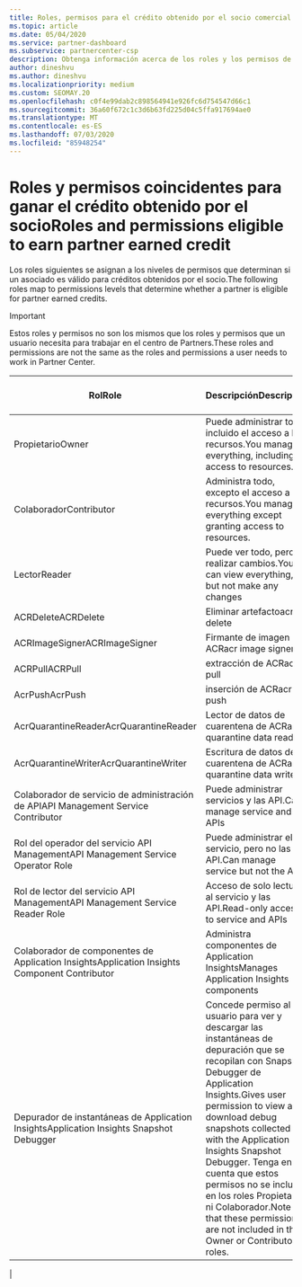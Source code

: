 ```yaml
---
title: Roles, permisos para el crédito obtenido por el socio comercial
ms.topic: article
ms.date: 05/04/2020
ms.service: partner-dashboard
ms.subservice: partnercenter-csp
description: Obtenga información acerca de los roles y los permisos de los asociados para poder ganar créditos obtenidos por asociados (PEC). Estos difieren de los roles para trabajar en el centro de Partners.
author: dineshvu
ms.author: dineshvu
ms.localizationpriority: medium
ms.custom: SEOMAY.20
ms.openlocfilehash: c0f4e99dab2c898564941e926fc6d754547d66c1
ms.sourcegitcommit: 36a60f672c1c3d6b63fd225d04c5ffa917694ae0
ms.translationtype: MT
ms.contentlocale: es-ES
ms.lasthandoff: 07/03/2020
ms.locfileid: "85948254"
---
```

# <a name="roles-and-permissions-eligible-to-earn-partner-earned-credit"></a><span data-ttu-id="81945-104">Roles y permisos coincidentes para ganar el crédito obtenido por el socio</span><span class="sxs-lookup"><span data-stu-id="81945-104">Roles and permissions eligible to earn partner earned credit</span></span>

<span data-ttu-id="81945-105">Los roles siguientes se asignan a los niveles de permisos que determinan si un asociado es válido para créditos obtenidos por el socio.</span><span class="sxs-lookup"><span data-stu-id="81945-105">The following roles map to permissions levels that determine whether a partner is eligible for partner earned credits.</span></span>

>[!Important]
><span data-ttu-id="81945-106">Estos roles y permisos no son los mismos que los roles y permisos que un usuario necesita para trabajar en el centro de Partners.</span><span class="sxs-lookup"><span data-stu-id="81945-106">These roles and permissions are not the same as the roles and permissions a user needs to work in Partner Center.</span></span>

|<span data-ttu-id="81945-107">**Rol**</span><span class="sxs-lookup"><span data-stu-id="81945-107">**Role**</span></span>   |<span data-ttu-id="81945-108">**Descripción**</span><span class="sxs-lookup"><span data-stu-id="81945-108">**Description**</span></span>   |<span data-ttu-id="81945-109">**PEC válido**</span><span class="sxs-lookup"><span data-stu-id="81945-109">**PEC eligible**</span></span>   |
|-----------------|:------------------|:--------------|
|<span data-ttu-id="81945-110">Propietario</span><span class="sxs-lookup"><span data-stu-id="81945-110">Owner</span></span>  |<span data-ttu-id="81945-111">Puede administrar todo, incluido el acceso a los recursos.</span><span class="sxs-lookup"><span data-stu-id="81945-111">You manage everything, including access to resources.</span></span>|<span data-ttu-id="81945-112">Sí</span><span class="sxs-lookup"><span data-stu-id="81945-112">Yes</span></span>|
|<span data-ttu-id="81945-113">Colaborador</span><span class="sxs-lookup"><span data-stu-id="81945-113">Contributor</span></span> |<span data-ttu-id="81945-114">Administra todo, excepto el acceso a los recursos.</span><span class="sxs-lookup"><span data-stu-id="81945-114">You manage everything except granting access to resources.</span></span>|<span data-ttu-id="81945-115">Sí</span><span class="sxs-lookup"><span data-stu-id="81945-115">Yes</span></span>|
|<span data-ttu-id="81945-116">Lector</span><span class="sxs-lookup"><span data-stu-id="81945-116">Reader</span></span>|<span data-ttu-id="81945-117">Puede ver todo, pero no realizar cambios.</span><span class="sxs-lookup"><span data-stu-id="81945-117">You can view everything, but not make any changes</span></span>|<span data-ttu-id="81945-118">No</span><span class="sxs-lookup"><span data-stu-id="81945-118">No</span></span>|
|<span data-ttu-id="81945-119">ACRDelete</span><span class="sxs-lookup"><span data-stu-id="81945-119">ACRDelete</span></span>|<span data-ttu-id="81945-120">Eliminar artefacto</span><span class="sxs-lookup"><span data-stu-id="81945-120">acr delete</span></span>|<span data-ttu-id="81945-121">Sí</span><span class="sxs-lookup"><span data-stu-id="81945-121">Yes</span></span>|
|<span data-ttu-id="81945-122">ACRImageSigner</span><span class="sxs-lookup"><span data-stu-id="81945-122">ACRImageSigner</span></span>|<span data-ttu-id="81945-123">Firmante de imagen de ACR</span><span class="sxs-lookup"><span data-stu-id="81945-123">acr image signer</span></span>|<span data-ttu-id="81945-124">Sí</span><span class="sxs-lookup"><span data-stu-id="81945-124">Yes</span></span>|
|<span data-ttu-id="81945-125">ACRPull</span><span class="sxs-lookup"><span data-stu-id="81945-125">ACRPull</span></span>|<span data-ttu-id="81945-126">extracción de ACR</span><span class="sxs-lookup"><span data-stu-id="81945-126">acr pull</span></span>|<span data-ttu-id="81945-127">Sí</span><span class="sxs-lookup"><span data-stu-id="81945-127">Yes</span></span>|
|<span data-ttu-id="81945-128">AcrPush</span><span class="sxs-lookup"><span data-stu-id="81945-128">AcrPush</span></span>|<span data-ttu-id="81945-129">inserción de ACR</span><span class="sxs-lookup"><span data-stu-id="81945-129">acr push</span></span>|<span data-ttu-id="81945-130">Sí</span><span class="sxs-lookup"><span data-stu-id="81945-130">Yes</span></span>|
|<span data-ttu-id="81945-131">AcrQuarantineReader</span><span class="sxs-lookup"><span data-stu-id="81945-131">AcrQuarantineReader</span></span>|<span data-ttu-id="81945-132">Lector de datos de cuarentena de ACR</span><span class="sxs-lookup"><span data-stu-id="81945-132">acr quarantine data reader</span></span>|<span data-ttu-id="81945-133">No</span><span class="sxs-lookup"><span data-stu-id="81945-133">No</span></span>|
|<span data-ttu-id="81945-134">AcrQuarantineWriter</span><span class="sxs-lookup"><span data-stu-id="81945-134">AcrQuarantineWriter</span></span>| <span data-ttu-id="81945-135">Escritura de datos de cuarentena de ACR</span><span class="sxs-lookup"><span data-stu-id="81945-135">acr quarantine data writer</span></span>|<span data-ttu-id="81945-136">Sí</span><span class="sxs-lookup"><span data-stu-id="81945-136">Yes</span></span>|
|<span data-ttu-id="81945-137">Colaborador de servicio de administración de API</span><span class="sxs-lookup"><span data-stu-id="81945-137">API Management Service Contributor</span></span>|<span data-ttu-id="81945-138">Puede administrar servicios y las API.</span><span class="sxs-lookup"><span data-stu-id="81945-138">Can manage service and the APIs</span></span>|<span data-ttu-id="81945-139">Sí</span><span class="sxs-lookup"><span data-stu-id="81945-139">Yes</span></span>|
|<span data-ttu-id="81945-140">Rol del operador del servicio API Management</span><span class="sxs-lookup"><span data-stu-id="81945-140">API Management Service Operator Role</span></span>|<span data-ttu-id="81945-141">Puede administrar el servicio, pero no las API.</span><span class="sxs-lookup"><span data-stu-id="81945-141">Can manage service but not the APIs</span></span>|<span data-ttu-id="81945-142">Sí</span><span class="sxs-lookup"><span data-stu-id="81945-142">Yes</span></span>|
|<span data-ttu-id="81945-143">Rol de lector del servicio API Management</span><span class="sxs-lookup"><span data-stu-id="81945-143">API Management Service Reader Role</span></span>|<span data-ttu-id="81945-144">Acceso de solo lectura al servicio y las API.</span><span class="sxs-lookup"><span data-stu-id="81945-144">Read-only access to service and APIs</span></span>|<span data-ttu-id="81945-145">No</span><span class="sxs-lookup"><span data-stu-id="81945-145">No</span></span>|
|<span data-ttu-id="81945-146">Colaborador de componentes de Application Insights</span><span class="sxs-lookup"><span data-stu-id="81945-146">Application Insights Component Contributor</span></span>|<span data-ttu-id="81945-147">Administra componentes de Application Insights</span><span class="sxs-lookup"><span data-stu-id="81945-147">Manages Application Insights components</span></span>|<span data-ttu-id="81945-148">Sí</span><span class="sxs-lookup"><span data-stu-id="81945-148">Yes</span></span>|
|<span data-ttu-id="81945-149">Depurador de instantáneas de Application Insights</span><span class="sxs-lookup"><span data-stu-id="81945-149">Application Insights Snapshot Debugger</span></span>|<span data-ttu-id="81945-150">Concede permiso al usuario para ver y descargar las instantáneas de depuración que se recopilan con Snapshot Debugger de Application Insights.</span><span class="sxs-lookup"><span data-stu-id="81945-150">Gives user permission to view and download debug snapshots collected with the Application Insights Snapshot Debugger.</span></span> <span data-ttu-id="81945-151">Tenga en cuenta que estos permisos no se incluyen en los roles Propietario ni Colaborador.</span><span class="sxs-lookup"><span data-stu-id="81945-151">Note that these permissions are not included in the Owner or Contributor roles.</span></span>|<span data-ttu-id="81945-152">Sí</span><span class="sxs-lookup"><span data-stu-id="81945-152">Yes</span></span>|
|
